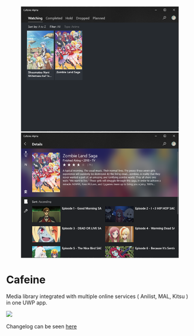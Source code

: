 <p float="left" align="center">
<img src="images/01_dark.png" width="425">
<img src="images/02_dark.png" width="425">
</p>

# Cafeine
Media library integrated with multiple online services ( Anilist, MAL, Kitsu ) in one UWP app.

[<img src="https://assets.windowsphone.com/85864462-9c82-451e-9355-a3d5f874397a/English_get-it-from-MS_InvariantCulture_Default.png" width="150">](https://www.microsoft.com/store/apps/9NG9S7Q4Q65R?ocid=badge)

Changelog can be seen [here](Changelog.md)

